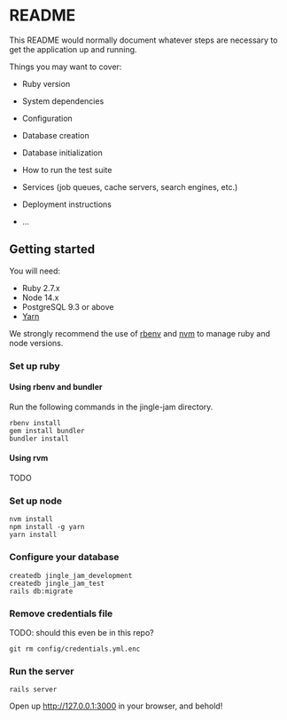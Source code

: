 # README

This README would normally document whatever steps are necessary to get the
application up and running.

Things you may want to cover:

* Ruby version

* System dependencies

* Configuration

* Database creation

* Database initialization

* How to run the test suite

* Services (job queues, cache servers, search engines, etc.)

* Deployment instructions

* ...

## Getting started

You will need:

* Ruby 2.7.x
* Node 14.x
* PostgreSQL 9.3 or above
* [Yarn](https://yarnpkg.com/getting-started/install)

We strongly recommend the use of [rbenv](https://github.com/rbenv/rbenv) and [nvm](https://github.com/nvm-sh/nvm) to manage ruby and node versions.

### Set up ruby

#### Using rbenv and bundler

Run the following commands in the jingle-jam directory.

    rbenv install
    gem install bundler
    bundler install

#### Using rvm

TODO

### Set up node

    nvm install
    npm install -g yarn
    yarn install

### Configure your database

    createdb jingle_jam_development
    createdb jingle_jam_test
    rails db:migrate

### Remove credentials file

TODO: should this even be in this repo?

    git rm config/credentials.yml.enc

### Run the server

    rails server

Open up http://127.0.0.1:3000 in your browser, and behold!


